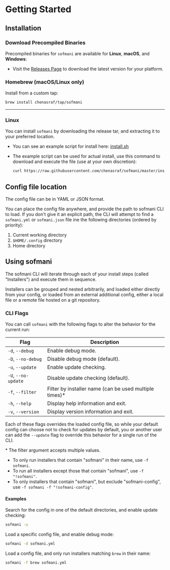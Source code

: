 # Getting Started

## Installation

### Download Precompiled Binaries

Precompiled binaries for `sofmani` are available for **Linux**, **macOS**, and **Windows**:

- Visit the [Releases Page](https://github.com/chenasraf/sofmani/releases/latest) to download the
  latest version for your platform.

### Homebrew (macOS/Linux only)

Install from a custom tap:

```bash
brew install chenasraf/tap/sofmani
```

---

### Linux

You can install `sofmani` by downloading the release tar, and extracting it to your preferred
location.

- You can see an example script for install here: [install.sh](/install.sh)
- The example script can be used for actual install, use this command to download and execute the
  file (use at your own discretion):

  ```sh
  curl https://raw.githubusercontent.com/chenasraf/sofmani/master/install.sh | sh
  ```

## Config file location

The config file can be in YAML or JSON format.

You can place the config file anywhere, and provide the path to sofmani CLI to load. If you don't
give it an explicit path, the CLI will attempt to find a `sofmani.yml` or `sofmani.json` file ine
the following directories (ordered by priority):

1. Current working directory
1. `$HOME/.config` directory
1. Home directory

## Using sofmani

The sofmani CLI will iterate through each of your install steps (called "Installers") and execute
them in sequence.

Installers can be grouped and nested arbitrarily, and loaded either directly from your config, or
loaded from an external additional config, either a local file or a remote file hosted on a git
repository.

### CLI Flags

You can call `sofmani` with the following flags to alter the behavior for the current run:

| Flag                | Description                                             |
| ------------------- | ------------------------------------------------------- |
| `-d`, `--debug`     | Enable debug mode.                                      |
| `-D`, `--no-debug`  | Disable debug mode (default).                           |
| `-u`, `--update`    | Enable update checking.                                 |
| `-U`, `--no-update` | Disable update checking (default).                      |
| `-f`, `--filter`    | Filter by installer name (can be used multiple times)\* |
| `-h`, `--help`      | Display help information and exit.                      |
| `-v`, `--version`   | Display version information and exit.                   |

Each of these flags overrides the loaded config file, so while your default config can choose not to
check for updates by default, you or another user can add the `--update` flag to override this
behavior for a single run of the CLI.

\* The filter argument accepts multiple values.

- To only run installers that contain "sofmani" in their name, use `-f sofmani`.
- To run all installers except those that contain "sofmani", use `-f "!sofmani"`.
- To only installers that contain "sofmani", but exclude "sofmani-config", use
  `-f sofmani -f "!sofmani-config"`.

#### Examples

Search for the config in one of the default directories, and enable update checking:

```sh
sofmani -u
```

Load a specific config file, and enable debug mode:

```sh
sofmani -d sofmani.yml
```

Load a config file, and only run installers matching `brew` in their name:

```sh
sofmani -f brew sofmani.yml
```
